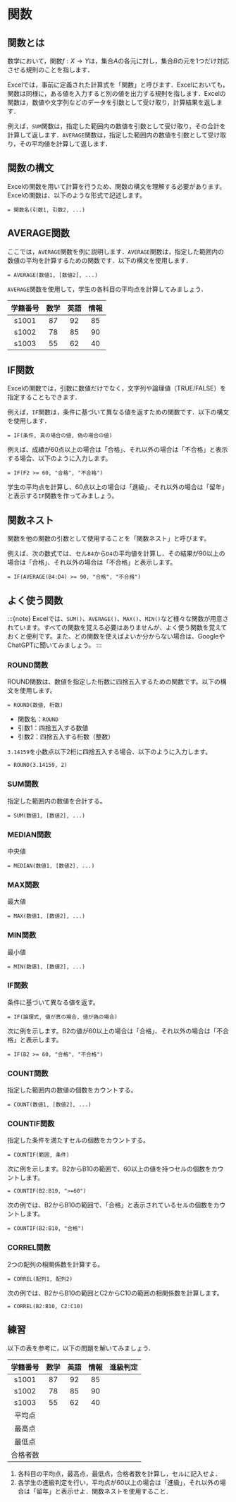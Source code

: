 # 関数

## 関数とは

数学において，関数$f: X \to Y$は，集合$A$の各元に対し，集合$B$の元を1つだけ対応させる規則のことを指します．

Excelでは，事前に定義された計算式を「関数」と呼びます．Excelにおいても，関数は同様に，ある値を入力すると別の値を出力する規則を指します．Excelの関数は，数値や文字列などのデータを引数として受け取り，計算結果を返します．

例えば，`SUM`関数は，指定した範囲内の数値を引数として受け取り，その合計を計算して返します．`AVERAGE`関数は，指定した範囲内の数値を引数として受け取り，その平均値を計算して返します．

## 関数の構文
Excelの関数を用いて計算を行うため、関数の構文を理解する必要があります。Excelの関数は、以下のような形式で記述します。

```excel
= 関数名(引数1, 引数2, ...)
```

## AVERAGE関数

ここでは，`AVERAGE`関数を例に説明します．`AVERAGE`関数は，指定した範囲内の数値の平均を計算するための関数です．以下の構文を使用します．

```excel
= AVERAGE(数値1, [数値2], ...)
```

`AVERAGE`関数を使用して，学生の各科目の平均点を計算してみましょう．

| 学籍番号 | 数学  | 英語  | 情報  |
| :------: | :---: | :---: | :---: |
|  s1001   |  87   |  92   |  85   |
|  s1002   |  78   |  85   |  90   |
|  s1003   |  55   |  62   |  40   |

## IF関数

Excelの関数では，引数に数値だけでなく，文字列や論理値（TRUE/FALSE）を指定することもできます．

例えば，`IF`関数は，条件に基づいて異なる値を返すための関数です．以下の構文を使用します．

```excel
= IF(条件, 真の場合の値, 偽の場合の値)
```

例えば、成績が60点以上の場合は「合格」、それ以外の場合は「不合格」と表示する場合、以下のように入力します。

```excel
= IF(F2 >= 60, "合格", "不合格")
```

学生の平均点を計算し、60点以上の場合は「進級」、それ以外の場合は「留年」と表示する`IF`関数を作ってみましょう。

## 関数ネスト

関数を他の関数の引数として使用することを「関数ネスト」と呼びます。

例えば、次の数式では、セル`B4`から`D4`の平均値を計算し、その結果が90以上の場合は「合格」、それ以外の場合は「不合格」と表示します。

```excel
= IF(AVERAGE(B4:D4) >= 90, "合格", "不合格")
```

## よく使う関数

:::{note}
Excelでは、`SUM()`、`AVERAGE()`、`MAX()`、`MIN()`など様々な関数が用意されています。すべての関数を覚える必要はありませんが、よく使う関数を覚えておくと便利です。また、どの関数を使えばよいか分からない場合は、GoogleやChatGPTに聞いてみましょう。
:::


### ROUND関数
ROUND関数は、数値を指定した桁数に四捨五入するための関数です。以下の構文を使用します。

```excel
= ROUND(数値, 桁数)
```

- 関数名：`ROUND`
- 引数1：四捨五入する数値
- 引数2：四捨五入する桁数（整数）

`3.14159`を小数点以下2桁に四捨五入する場合、以下のように入力します。

```excel
= ROUND(3.14159, 2)
```

### SUM関数

指定した範囲内の数値を合計する。

```excel
= SUM(数値1, [数値2], ...)
```

### MEDIAN関数

中央値

```excel
= MEDIAN(数値1, [数値2], ...)
```
### MAX関数

最大値

```excel
= MAX(数値1, [数値2], ...)
```

### MIN関数

最小値

```excel
= MIN(数値1, [数値2], ...)
```

### IF関数

条件に基づいて異なる値を返す。

```excel
= IF(論理式, 値が真の場合, 値が偽の場合)
```

次に例を示します。B2の値が60以上の場合は「合格」、それ以外の場合は「不合格」と表示します。

```excel
= IF(B2 >= 60, "合格", "不合格")
```

### COUNT関数

指定した範囲内の数値の個数をカウントする。

```excel
= COUNT(数値1, [数値2], ...)
```

### COUNTIF関数

指定した条件を満たすセルの個数をカウントする。

```excel
= COUNTIF(範囲, 条件)
```

次に例を示します。B2からB10の範囲で、60以上の値を持つセルの個数をカウントします。

```excel
= COUNTIF(B2:B10, ">=60")
```

次の例では、B2からB10の範囲で、「合格」と表示されているセルの個数をカウントします。

```excel
= COUNTIF(B2:B10, "合格")
```

### CORREL関数

2つの配列の相関係数を計算する。

```excel
= CORREL(配列1, 配列2)
```

次の例では、B2からB10の範囲とC2からC10の範囲の相関係数を計算します。

```excel
= CORREL(B2:B10, C2:C10)
```

## 練習

以下の表を参考に，以下の問題を解いてみましょう．

| 学籍番号 | 数学  | 英語  | 情報  | 進級判定 |
| :------: | :---: | :---: | :---: | :------: |
|  s1001   |  87   |  92   |  85   |          |
|  s1002   |  78   |  85   |  90   |          |
|  s1003   |  55   |  62   |  40   |          |
|  平均点  |       |       |       |          |
|  最高点  |       |       |       |          |
|  最低点  |       |       |       |          |
| 合格者数 |       |       |       |          |

1. 各科目の平均点，最高点，最低点，合格者数を計算し，セルに記入せよ．
2. 各学生の進級判定を行い，平均点が60以上の場合は「進級」，それ以外の場合は「留年」と表示せよ．関数ネストを使用すること．


